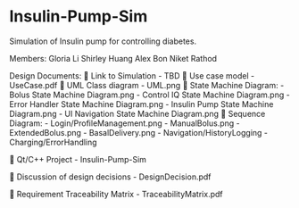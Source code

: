 # Insulin-Pump-Sim
Simulation of Insulin pump for controlling diabetes. 

Members: 
Gloria Li
Shirley Huang
Alex Bon
Niket Rathod


Design Documents: 
 Link to Simulation - TBD
 Use case model - UseCase.pdf
 UML Class diagram - UML.png
 State Machine Diagram:
    - Bolus State Machine Diagram.png
    - Control IQ State Machine Diagram.png
    - Error Handler State Machine Diagram.png
    - Insulin Pump State Machine Diagram.png
    - UI Navigation State Machine Diagram.png
 Sequence Diagram:
    - Login/ProfileManagement.png
    - ManualBolus.png
    - ExtendedBolus.png
    - BasalDelivery.png
    - Navigation/HistoryLogging
    - Charging/ErrorHandling

 Qt/C++ Project
    - Insulin-Pump-Sim

 Discussion of design decisions
    - DesignDecision.pdf


 Requirement Traceability Matrix
    - TraceabilityMatrix.pdf

